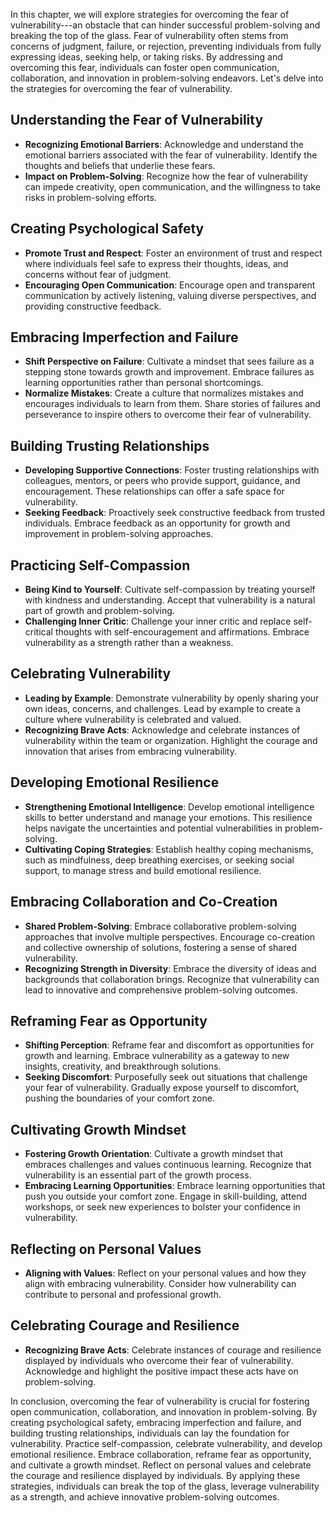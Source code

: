 
In this chapter, we will explore strategies for overcoming the fear of vulnerability---an obstacle that can hinder successful problem-solving and breaking the top of the glass. Fear of vulnerability often stems from concerns of judgment, failure, or rejection, preventing individuals from fully expressing ideas, seeking help, or taking risks. By addressing and overcoming this fear, individuals can foster open communication, collaboration, and innovation in problem-solving endeavors. Let's delve into the strategies for overcoming the fear of vulnerability.

Understanding the Fear of Vulnerability
---------------------------------------

* **Recognizing Emotional Barriers**: Acknowledge and understand the emotional barriers associated with the fear of vulnerability. Identify the thoughts and beliefs that underlie these fears.
* **Impact on Problem-Solving**: Recognize how the fear of vulnerability can impede creativity, open communication, and the willingness to take risks in problem-solving efforts.

Creating Psychological Safety
-----------------------------

* **Promote Trust and Respect**: Foster an environment of trust and respect where individuals feel safe to express their thoughts, ideas, and concerns without fear of judgment.
* **Encouraging Open Communication**: Encourage open and transparent communication by actively listening, valuing diverse perspectives, and providing constructive feedback.

Embracing Imperfection and Failure
----------------------------------

* **Shift Perspective on Failure**: Cultivate a mindset that sees failure as a stepping stone towards growth and improvement. Embrace failures as learning opportunities rather than personal shortcomings.
* **Normalize Mistakes**: Create a culture that normalizes mistakes and encourages individuals to learn from them. Share stories of failures and perseverance to inspire others to overcome their fear of vulnerability.

Building Trusting Relationships
-------------------------------

* **Developing Supportive Connections**: Foster trusting relationships with colleagues, mentors, or peers who provide support, guidance, and encouragement. These relationships can offer a safe space for vulnerability.
* **Seeking Feedback**: Proactively seek constructive feedback from trusted individuals. Embrace feedback as an opportunity for growth and improvement in problem-solving approaches.

Practicing Self-Compassion
--------------------------

* **Being Kind to Yourself**: Cultivate self-compassion by treating yourself with kindness and understanding. Accept that vulnerability is a natural part of growth and problem-solving.
* **Challenging Inner Critic**: Challenge your inner critic and replace self-critical thoughts with self-encouragement and affirmations. Embrace vulnerability as a strength rather than a weakness.

Celebrating Vulnerability
-------------------------

* **Leading by Example**: Demonstrate vulnerability by openly sharing your own ideas, concerns, and challenges. Lead by example to create a culture where vulnerability is celebrated and valued.
* **Recognizing Brave Acts**: Acknowledge and celebrate instances of vulnerability within the team or organization. Highlight the courage and innovation that arises from embracing vulnerability.

Developing Emotional Resilience
-------------------------------

* **Strengthening Emotional Intelligence**: Develop emotional intelligence skills to better understand and manage your emotions. This resilience helps navigate the uncertainties and potential vulnerabilities in problem-solving.
* **Cultivating Coping Strategies**: Establish healthy coping mechanisms, such as mindfulness, deep breathing exercises, or seeking social support, to manage stress and build emotional resilience.

Embracing Collaboration and Co-Creation
---------------------------------------

* **Shared Problem-Solving**: Embrace collaborative problem-solving approaches that involve multiple perspectives. Encourage co-creation and collective ownership of solutions, fostering a sense of shared vulnerability.
* **Recognizing Strength in Diversity**: Embrace the diversity of ideas and backgrounds that collaboration brings. Recognize that vulnerability can lead to innovative and comprehensive problem-solving outcomes.

Reframing Fear as Opportunity
-----------------------------

* **Shifting Perception**: Reframe fear and discomfort as opportunities for growth and learning. Embrace vulnerability as a gateway to new insights, creativity, and breakthrough solutions.
* **Seeking Discomfort**: Purposefully seek out situations that challenge your fear of vulnerability. Gradually expose yourself to discomfort, pushing the boundaries of your comfort zone.

Cultivating Growth Mindset
--------------------------

* **Fostering Growth Orientation**: Cultivate a growth mindset that embraces challenges and values continuous learning. Recognize that vulnerability is an essential part of the growth process.
* **Embracing Learning Opportunities**: Embrace learning opportunities that push you outside your comfort zone. Engage in skill-building, attend workshops, or seek new experiences to bolster your confidence in vulnerability.

Reflecting on Personal Values
-----------------------------

* **Aligning with Values**: Reflect on your personal values and how they align with embracing vulnerability. Consider how vulnerability can contribute to personal and professional growth.

Celebrating Courage and Resilience
----------------------------------

* **Recognizing Brave Acts**: Celebrate instances of courage and resilience displayed by individuals who overcome their fear of vulnerability. Acknowledge and highlight the positive impact these acts have on problem-solving.

In conclusion, overcoming the fear of vulnerability is crucial for fostering open communication, collaboration, and innovation in problem-solving. By creating psychological safety, embracing imperfection and failure, and building trusting relationships, individuals can lay the foundation for vulnerability. Practice self-compassion, celebrate vulnerability, and develop emotional resilience. Embrace collaboration, reframe fear as opportunity, and cultivate a growth mindset. Reflect on personal values and celebrate the courage and resilience displayed by individuals. By applying these strategies, individuals can break the top of the glass, leverage vulnerability as a strength, and achieve innovative problem-solving outcomes.
